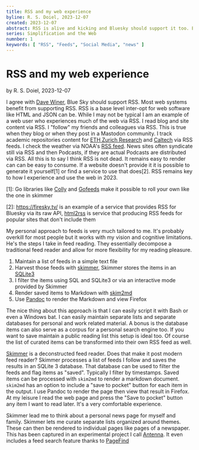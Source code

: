 ```yaml
---
title: RSS and my web experience
byline: R. S. Doiel, 2023-12-07
created: 2023-12-07
abstract: RSS is alive and kicking and Bluesky should support it too. Explore my recipe for reading web news.
series: Simplification and the Web
numnber: 1
keywords: [ "RSS", "Feeds", "Social Media", "news" ]
---
```


# RSS and my web experience

by R. S. Doiel, 2023-12-07

I agree with [Dave Winer](http://scripting.com/2023/12/07/140505.html?title=whyWeWantFeedsInBluesky), Blue Sky should support RSS. Most web systems benefit from supporting RSS. RSS is a base level inter-opt for web software like HTML and JSON can be. While I may not be typical I am an example of a web user who experiences much of the web via RSS. I read blog and site content via RSS. I "follow" my friends and colleagues via RSS. This is true when they blog or when they post in a Mastodon community.  I track academic repositories content for [ETH Zurich Research](https://www.rc-blog.ethz.ch/en/feed) and [Caltech](https://feeds.library.caltech.edu/recent/combined.html) via RSS feeds. I check the weather via NOAA's [RSS feed](https://www.weather.gov/rss).  News sites often syndicate still via RSS and then Podcasts, if they are actual Podcasts are distributed via RSS.  All this is to say I think RSS is not dead. It remains easy to render can can be easy to consume.  If a website doesn't provide it it is possible to generate it yourself[1] or find a service to use that does[2]. RSS remains key to how I experience and use the web in 2023.

[1]: Go libraries like [Colly](https://go-colly.org/) and [Gofeeds](https://github.com/mmcdole/gofeed) make it possible to roll your own like the one in skimmer

[2]: https://firesky.tv/ is an example of a service that provides RSS for Bluesky via its raw API, [html2rss](https://html2rss.github.io/) is service that producing RSS feeds for popular sites that don't include them

My personal approach to feeds is very much tailored to me. It's probably overkill for most people but it works with my vision and cognitive limitations. He's the steps I take in feed reading. They essentially decompose a traditional feed reader and allow for more flexibility for my reading pleasure.

1. Maintain a list of feeds in a simple text file
2. Harvest those feeds with [skimmer](https://rsdoiel.github.io/skimmer), Skimmer stores the items in an [SQLite3](https://sqlite.org)
3. I filter the items using SQL and SQLite3 or via an interactive mode provided by Skimmer
4. Render saved items to Markdown with [skim2md](https://rsdoiel.github.io/skimmer/skim2md.1.html)
5. Use [Pandoc](https://pandoc.org) to render the Markdown and view Firefox

The nice thing about this approach is that I can easily script it with Bash or even a Windows bat. I can easily maintain separate lists and separate databases for personal and work related material.  A bonus is the database items can also serve as a corpus for a personal search engine too. If you want to save maintain a public reading list this setup is ideal too. Of course the list of curated items can be transformed into their own RSS feed as well.

[Skimmer](https://rsdoiel.github.io/skimmer/skimmer.1.html) is a deconstructed feed reader. Does that make it post modern feed reader?  Skimmer processes a list of feeds I follow and saves the results in an SQLite 3 database. That database can be used to filter the feeds and flag items as "saved". Typically I filter by timestamps. Saved items can be processed with `skim2md` to render a markdown document. `skim2md` has an option to include a "save to pocket" button for each item in the output. I use Pandoc to render the page then view that result in Firefox. At my leisure I read the web page and press the "Save to pocket" button any item I want to read later. It's a very comfortable experience.

Skimmer lead me to think about a personal news page for myself and family. Skimmer lets me curate separate lists organized around themes. These can then be rendered to individual pages like pages of a newspaper. This has been captured in an experimental project I call [Antenna](https://rsdoiel.github.io/antenna). It even includes a feed search feature thanks to [PageFind](https://pagefind.app)
